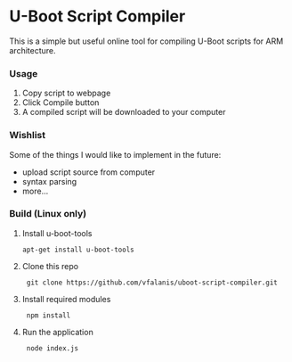 # U-Boot Script Compiler

This is a simple but useful online tool for compiling U-Boot scripts for ARM architecture.

### Usage

1. Copy script to webpage
2. Click Compile button
3. A compiled script will be downloaded to your computer

### Wishlist

Some of the things I would like to implement in the future:
- upload script source from computer
- syntax parsing
- more...

### Build (Linux only)

1. Install u-boot-tools
    ```
    apt-get install u-boot-tools
    ```
    
2. Clone this repo

   ```
    git clone https://github.com/vfalanis/uboot-script-compiler.git
    ```
3. Install required modules

   ```
    npm install
    ```
4. Run the application

   ```
    node index.js
    ```

